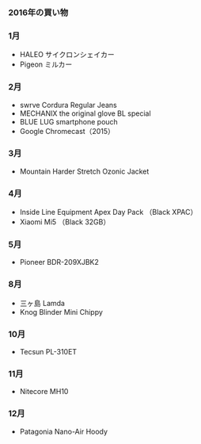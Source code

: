 ### 2016年の買い物

### 1月

- HALEO サイクロンシェイカー
- Pigeon ミルカー

### 2月

- swrve Cordura Regular Jeans
- MECHANIX  the original glove BL special
- BLUE LUG smartphone pouch
- Google Chromecast（2015）


### 3月

- Mountain Harder Stretch Ozonic Jacket

### 4月

- Inside Line Equipment  Apex Day Pack （Black XPAC）
- Xiaomi Mi5 （Black 32GB）

### 5月

- Pioneer BDR-209XJBK2

### 8月

- 三ヶ島 Lamda
- Knog Blinder Mini Chippy

### 10月
- Tecsun PL-310ET

### 11月
- Nitecore MH10

### 12月
- Patagonia Nano-Air Hoody
